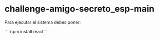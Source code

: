 # challenge-amigo-secreto_esp-main
Para ejecutar el sistema debes poner:

´´´´npm install react´´´´

